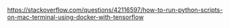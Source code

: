 https://stackoverflow.com/questions/42116597/how-to-run-python-scripts-on-mac-terminal-using-docker-with-tensorflow